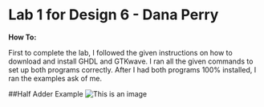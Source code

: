 # Lab 1 for Design 6 - Dana Perry

**How To:**

First to complete the lab, I followed the given instructions on how to download and install GHDL and GTKwave. I ran all the given commands to set up both programs correctly. After I had both programs 100% installed, I ran the examples ask of me. 

##Half Adder Example
![This is an image](C:\Users\danaj\Pictures\halfadderexample.png)
